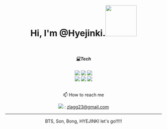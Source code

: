 




<div align=center> <h1>  Hi, I'm @Hyejinki.<img src= "https://user-images.githubusercontent.com/122454567/212243179-4b0089ec-ee2a-4a15-9719-81bded91af9a.PNG" width="100" height ="100"/> </h1> </div> 

<br/>

<div align=center><h5> 💻Tech <h5/></div>

<div align=center> <img src="https://img.shields.io/badge/C language-A8B9CC?style=flat&logo=C&logoColor=white"/> <img src="https://img.shields.io/badge/C++-3178C6?style=flat&logo=c%2B%2B&logoColor=white"/> 
<img src="https://img.shields.io/badge/Python-3776AB?style=flat&logo=Python&logoColor=yellow"/>
  <br/><img src="https://img.shields.io/badge/Git-F05032?style=flat&logo=Git&logoColor=white"/> <img src="https://img.shields.io/badge/Arduino-00979D?style=flat&logo=Arduino&logoColor=white"/> <img src="https://img.shields.io/badge/Raspberry Pi-A22846?style=flat&logo=Raspberry Pi&logoColor=white"/> 
  
<br/>
<br/>
  
📫 How to reach me
 
<img src="https://img.shields.io/badge/Gmail-EA4335?style=flat&logo=Gamil&logo&link=zlagg23@gmail.com"/> : zlagg23@gmail.com
</div>


---
</div>
</div>
</div>
<div align=center>BTS, Son, Bong, HYEJINKI let's go!!!!!</div>


<!--
**hyejinki/hyejinki** is a ✨ _special_ ✨ repository because its `README.md` (this file) appears on your GitHub profile.

Here are some ideas to get you started:

- 🔭 I’m currently working on ...
- 🌱 I’m currently learning ...
- 👯 I’m looking to collaborate on ...
- 🤔 I’m looking for help with ...
- 💬 Ask me about ...
- 📫 How to reach me: ...
- 😄 Pronouns: ...
- ⚡ Fun fact: ...
-->
